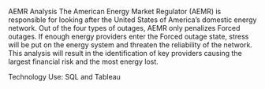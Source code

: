 AEMR Analysis
The American Energy Market Regulator (AEMR) is responsible for looking after the United States of America’s domestic energy network. Out of the four types of outages, AEMR only penalizes Forced outages. If enough energy providers enter the Forced outage state, stress will be put on the energy system and threaten the reliability of the network. This analysis will result in the identification of key providers causing the largest financial risk and the most energy lost.

Technology Use: SQL and Tableau
